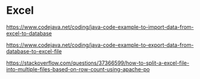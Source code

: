 # Excel

https://www.codejava.net/coding/java-code-example-to-import-data-from-excel-to-database

https://www.codejava.net/coding/java-code-example-to-export-data-from-database-to-excel-file

https://stackoverflow.com/questions/37366599/how-to-split-a-excel-file-into-multiple-files-based-on-row-count-using-apache-po

